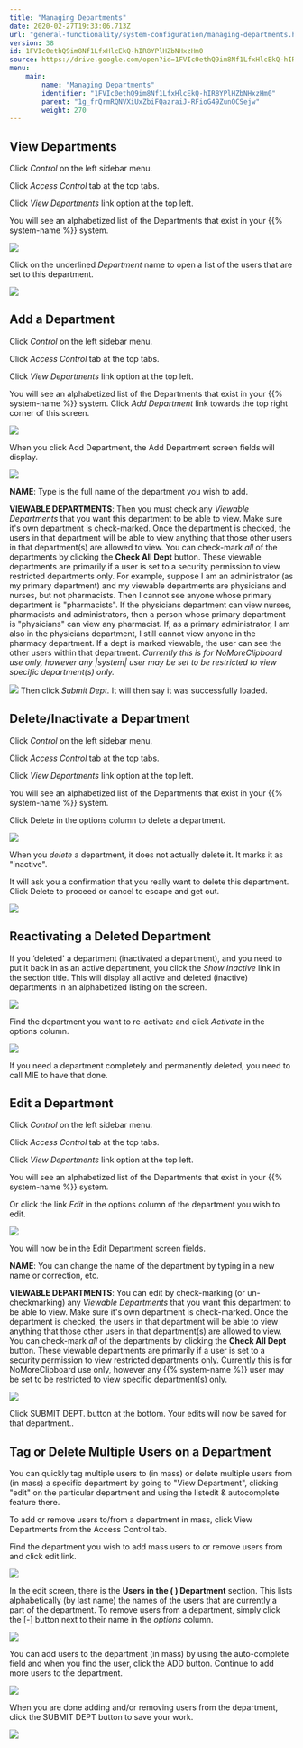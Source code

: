 ```yaml
---
title: "Managing Departments"
date: 2020-02-27T19:33:06.713Z
url: "general-functionality/system-configuration/managing-departments.html"
version: 38
id: 1FVIc0ethQ9im8Nf1LfxHlcEkQ-hIR8YPlHZbNHxzHm0
source: https://drive.google.com/open?id=1FVIc0ethQ9im8Nf1LfxHlcEkQ-hIR8YPlHZbNHxzHm0
menu:
    main:
        name: "Managing Departments"
        identifier: "1FVIc0ethQ9im8Nf1LfxHlcEkQ-hIR8YPlHZbNHxzHm0"
        parent: "1g_frQrmRQNVXiUxZbiFQazraiJ-RFioG49ZunOCSejw"
        weight: 270
---
```

## View Departments

Click *Control* on the left sidebar menu.

Click *Access Control* tab at the top tabs.

Click *View Departments* link option at the top left.

You will see an alphabetized list of the Departments that exist in your {{% system-name %}} system.

![](../../external_files/807c4feb30da6726bcf051f8c085ee7c.png)

Click on the underlined *Department* name to open a list of the users that are set to this department.

![](../../external_files/807c4feb30da6726bcf051f8c085ee7c.png)

## Add a Department

Click *Control* on the left sidebar menu.

Click *Access Control* tab at the top tabs.

Click *View Departments* link option at the top left.

You will see an alphabetized list of the Departments that exist in your {{% system-name %}} system. Click *Add Department* link towards the top right corner of this screen.

![](../../external_files/807c4feb30da6726bcf051f8c085ee7c.png)

When you click Add Department, the Add Department screen fields will display.

![](../../external_files/e0c6e33baeb65c8b8f3ef096e99c9600.png)

**NAME**: Type is the full name of the department you wish to add.

**VIEWABLE DEPARTMENTS**: Then you must check any *Viewable Departments* that you want this department to be able to view. Make sure it's own department is check-marked. Once the department is checked, the users in that department will be able to view anything that those other users in that department(s) are allowed to view. You can check-mark *all* of the departments by clicking the **Check All Dept** button. These viewable departments are primarily if a user is set to a security permission to view restricted departments only. For example, suppose I am an administrator (as my primary department) and my viewable departments are physicians and nurses, but not pharmacists. Then I cannot see anyone whose primary department is "pharmacists". If the physicians department can view nurses, pharmacists and administrators, then a person whose primary department is "physicians" can view any pharmacist. If, as a primary administrator, I am also in the physicians department, I still cannot view anyone in the pharmacy department. If a dept is marked viewable, the user can see the other users within that department. *Currently this is for NoMoreClipboard use only, however any |system| user may be set to be restricted to view specific department(s) only.*

![](../../external_files/dd99bbc50b749169b022c6ed658682ef.png)
Then click *Submit Dept.* It will then say it was successfully loaded.

## Delete/Inactivate a Department

Click *Control* on the left sidebar menu.

Click *Access Control* tab at the top tabs.

Click *View Departments* link option at the top left.

You will see an alphabetized list of the Departments that exist in your {{% system-name %}} system.

Click Delete in the options column to delete a department.

![](../../external_files/807c4feb30da6726bcf051f8c085ee7c.png)

When you *delete* a department, it does not actually delete it. It marks it as "inactive".

It will ask you a confirmation that you really want to delete this department. Click Delete to proceed or cancel to escape and get out.

![](../../external_files/71a7f1e280eaf0cfa278c524982be980.png)

## Reactivating a Deleted Department

If you ‘deleted' a department (inactivated a department), and you need to put it back in as an active department, you click the *Show Inactive* link in the section title. This will display all active and deleted (inactive) departments in an alphabetized listing on the screen.

![](../../external_files/09c242c03136f9a0bafc62b12191a09a.png)

Find the department you want to re-activate and click *Activate* in the options column.

![](../../external_files/b26b8abda606f50e2bd5b3b9c3614898.png)

If you need a department completely and permanently deleted, you need to call MIE to have that done.

## Edit a Department

Click *Control* on the left sidebar menu.

Click *Access Control* tab at the top tabs.

Click *View Departments* link option at the top left.

You will see an alphabetized list of the Departments that exist in your {{% system-name %}} system.

Or click the link *Edit* in the options column of the department you wish to edit.

![](../../external_files/807c4feb30da6726bcf051f8c085ee7c.png)

You will now be in the Edit Department screen fields.

**NAME**: You can change the name of the department by typing in a new name or correction, etc.

**VIEWABLE DEPARTMENTS**: You can edit by check-marking (or un-checkmarking) any *Viewable Departments* that you want this department to be able to view. Make sure it's own department is check-marked. Once the department is checked, the users in that department will be able to view anything that those other users in that department(s) are allowed to view. You can check-mark *all* of the departments by clicking the **Check All Dept** button. These viewable departments are primarily if a user is set to a security permission to view restricted departments only. Currently this is for NoMoreClipboard use only, however any {{% system-name %}} user may be set to be restricted to view specific department(s) only.

![](../../external_files/941ebf178085fff37dc12ec9a08ef734.png)

Click SUBMIT DEPT. button at the bottom. Your edits will now be saved for that department..

## Tag or Delete Multiple Users on a Department

You can quickly tag multiple users to (in mass) or delete multiple users from (in mass) a specific department by going to "View Department", clicking "edit" on the particular department and using the listedit & autocomplete feature there.

To add or remove users to/from a department in mass, click View Departments from the Access Control tab.

Find the department you wish to add mass users to or remove users from and click edit link.

![](../../external_files/694c015d9261d8d8461430d0259cb000.png)

In the edit screen, there is the **Users in the ( ) Department** section. This lists alphabetically (by last name) the names of the users that are currently a part of the department. To remove users from a department, simply click the [-] button next to their name in the *options* column.

![](../../external_files/bf8f5bcfc945dfec54a79ab2ff3d681d.png)

You can add users to the department (in mass) by using the auto-complete field and when you find the user, click the ADD button. Continue to add more users to the department.

![](../../external_files/2140a3f215829aaa5161795a6920d46e.png)

When you are done adding and/or removing users from the department, click the SUBMIT DEPT button to save your work.

![](../../external_files/8e361a17016309f071b149d479828d55.png)

